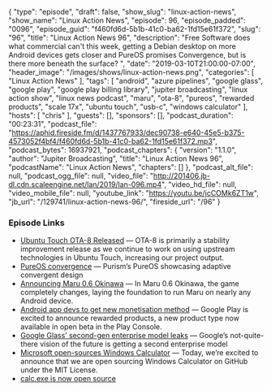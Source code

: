 {
  "type": "episode",
  "draft": false,
  "show_slug": "linux-action-news",
  "show_name": "Linux Action News",
  "episode": 96,
  "episode_padded": "0096",
  "episode_guid": "f460fd6d-5b1b-41c0-ba62-1fd15e61f372",
  "slug": "96",
  "title": "Linux Action News 96",
  "description": "Free Software does what commercial can't this week, getting a Debian desktop on more Android devices gets closer and PureOS promises Convergence, but is there more beneath the surface? ",
  "date": "2019-03-10T21:00:00-07:00",
  "header_image": "/images/shows/linux-action-news.png",
  "categories": [
    "Linux Action News"
  ],
  "tags": [
    "android",
    "azure pipelines",
    "google glass",
    "google play",
    "google play billing library",
    "jupiter broadcasting",
    "linux action show",
    "linux news podcast",
    "maru",
    "ota-8",
    "pureos",
    "rewarded products",
    "scale 17x",
    "ubuntu touch",
    "usb-c",
    "windows calculator"
  ],
  "hosts": [
    "chris"
  ],
  "guests": [],
  "sponsors": [],
  "podcast_duration": "00:23:31",
  "podcast_file": "https://aphid.fireside.fm/d/1437767933/dec90738-e640-45e5-b375-4573052f4bf4/f460fd6d-5b1b-41c0-ba62-1fd15e61f372.mp3",
  "podcast_bytes": 16937921,
  "podcast_chapters": {
    "version": "1.1.0",
    "author": "Jupiter Broadcasting",
    "title": "Linux Action News 96",
    "podcastName": "Linux Action News",
    "chapters": []
  },
  "podcast_alt_file": null,
  "podcast_ogg_file": null,
  "video_file": "http://201406.jb-dl.cdn.scaleengine.net/lan/2019/lan-096.mp4",
  "video_hd_file": null,
  "video_mobile_file": null,
  "youtube_link": "https://youtu.be/jcCOMk6ZT1w",
  "jb_url": "/129741/linux-action-news-96/",
  "fireside_url": "/96"
}


### Episode Links

  * [Ubuntu Touch OTA-8 Released](https://ubports.com/blog/ubports-blog-1/post/ubuntu-touch-ota-8-release-207 "Ubuntu Touch OTA-8 Released") — OTA-8 is primarily a stability improvement release as we continue to work on using upstream technologies in Ubuntu Touch, increasing our project output.
  * [PureOS convergence](https://puri.sm/posts/converging-on-convergence-pureos-is-convergent-welcome-to-the-future/ "PureOS convergence") — Purism’s PureOS showcasing adaptive convergent design
  * [Announcing Maru 0.6 Okinawa](https://maruos.com/blog/2019/announcing-maru-0.6-okinawa.html "Announcing Maru 0.6 Okinawa") — In Maru 0.6 Okinawa, the game completely changes, laying the foundation to run Maru on nearly any Android device.
  * [Android app devs to get new monetisation method](https://android-developers.googleblog.com/2019/03/supplement-your-earnings-with-rewarded.html "Android app devs to get new monetisation method") — Google Play is excited to announce rewarded products, a new product type now available in open beta in the Play Console.
  * [Google Glass’ second-gen enterprise model leaks](https://www.theverge.com/circuitbreaker/2019/3/5/18251800/google-glass-second-gen-enterprise-model-leaks-usb-c "Google Glass’ second-gen enterprise model leaks") — Google’s not-quite-there vision of the future is getting a second enterprise model
  * [Microsoft open-sources Windows Calculator](https://blogs.windows.com/buildingapps/2019/03/06/announcing-the-open-sourcing-of-windows-calculator/ "Microsoft open-sources Windows Calculator") — Today, we’re excited to announce that we are open sourcing Windows Calculator on GitHub under the MIT License.
  * [calc.exe is now open source](https://arstechnica.com/gadgets/2019/03/calc-exe-is-now-open-source-theres-surprising-depth-in-its-ancient-code/ "calc.exe is now open source")



